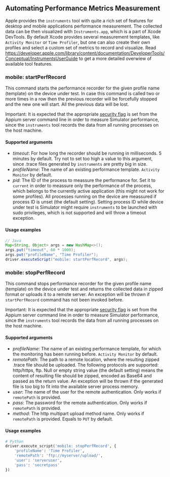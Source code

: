 ## Automating Performance Metrics Measurement

Apple provides the `instruments` tool with quite a rich set of features for desktop and mobile applications performance measurement. The collected data can be then visualized with `Instruments.app`, which is a part of Xcode DevTools. By default Xcode provides several measurement templates, like `Activity Monitor` or `Time Profiler`, but one can also create their own profiles and select a custom set of metrics to record and visualize. Read https://developer.apple.com/library/content/documentation/DeveloperTools/Conceptual/InstrumentsUserGuide to get a more detailed overwiew of available tool features.


### mobile: startPerfRecord

This command starts the performance recorder for the given profile name (template) on the device under test. In case this command is called two or more times in a row then the previous recorder will be forcefully stopped and the new one will start. All the previous data will be lost.

Important: It is expected that the appropriate [security flag](/docs/en/writing-running-appium/security.md) is set from the Appium server command line in order to measure Simulator performance, since the `instruments` tool records the data from all running processes on the host machine.

#### Supported arguments

 * _timeout_: For how long the recorder should be running in milliseconds. 5 minutes by default. Try not to set too high a value to this argument, since .trace files generated by `instruments` are pretty big in size.
 * _profileName_: The name of an existing performance template. `Activity Monitor` by default.
 * _pid_: The ID of the process to meassure the performance for. Set it to `current` in order to meassure only the performance of the process, which belongs to the currently active application (this might not work for some profiles). All processes running on the device are meassured if process ID is unset (the default setting). Setting process ID while device under test is Simulator might require `instruments` to be launched with sudo privileges, which is not supported and will throw a timeout exception.

#### Usage examples

```java
// Java
Map<String, Object> args = new HashMap<>();
args.put("timeout", 60 * 1000);
args.put("profileName", "Time Profiler");
driver.executeScript("mobile: startPerfRecord", args);
```


### mobile: stopPerfRecord

This command stops performance recorder for the given profile name (template) on the device under test and returns the collected data in zipped format or uploads it to a remote server. An exception will be thrown if `startPerfRecord` command has not been invoked before.

Important: It is expected that the appropriate [security flag](/docs/en/writing-running-appium/security.md) is set from the Appium server command line in order to measure Simulator performance, since the `instruments` tool records the data from all running processes on the host machine.

#### Supported arguments

 * _profileName_: The name of an existing performance template, for which the monitoring has been running before. `Activity Monitor` by default.
 * _remotePath_: The path to a remote location, where the resulting zipped .trace file should be uploaded. The following protocols are supported: http/https, ftp. Null or empty string value (the default setting) means the content of resulting file should be zipped, encoded as Base64 and passed as the return value. An exception will be thrown if the generated file is too big to fit into the available server process memory.
 * _user_: The name of the user for the remote authentication. Only works if `remotePath` is provided.
 * _pass_: The password for the remote authentication. Only works if `remotePath` is provided.
 * _method_: The http multipart upload method name. Only works if `remotePath` is provided. Equals to `PUT` by default.

#### Usage examples

```python
# Python
driver.execute_script('mobile: stopPerfRecord', {
    'profileName': 'Time Profiler',
    'remotePath': 'ftp://myserver/upload/',
    'user': 'serveruser',
    'pass': 'secretpass'
})
```
